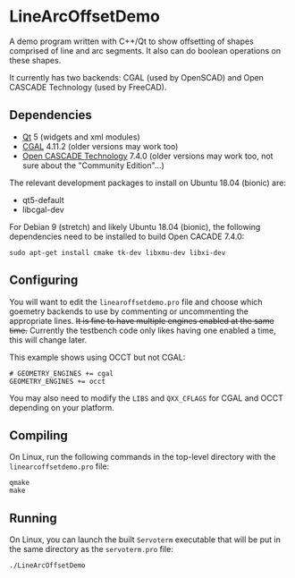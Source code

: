 # LineArcOffsetDemo

A demo program written with C++/Qt to show offsetting of shapes comprised of line and arc segments. It also can do boolean operations on these shapes.

It currently has two backends: CGAL (used by OpenSCAD) and Open CASCADE Technology (used by FreeCAD).

## Dependencies

* [Qt](https://www.qt.io/) 5 (widgets and xml modules)
* [CGAL](https://www.cgal.org/) 4.11.2 (older versions may work too)
* [Open CASCADE Technology](https://www.opencascade.com/content/latest-release) 7.4.0 (older versions may work too, not sure about the "Community Edition"...)

The relevant development packages to install on Ubuntu 18.04 (bionic) are:

* qt5-default
* libcgal-dev

For Debian 9 (stretch) and likely Ubuntu 18.04 (bionic), the following dependencies need to be installed to build Open CACADE 7.4.0:

```
sudo apt-get install cmake tk-dev libxmu-dev libxi-dev
```

## Configuring

You will want to edit the `linearoffsetdemo.pro` file and choose which goemetry backends to use by commenting or uncommenting the appropriate lines. ~~It is fine to have multiple engines enabled at the same time.~~ Currently the testbench code only likes having one enabled a time, this will change later.

This example shows using OCCT but not CGAL:

```
# GEOMETRY_ENGINES += cgal
GEOMETRY_ENGINES += occt
```

You may also need to modify the `LIBS` and `QXX_CFLAGS` for CGAL and OCCT depending on your platform.

## Compiling

On Linux, run the following commands in the top-level directory with the `linearcoffsetdemo.pro` file:

```
qmake
make
```

## Running

On Linux, you can launch the built `Servoterm` executable that will be put in the same directory as the `servoterm.pro` file:

```
./LineArcOffsetDemo
```
